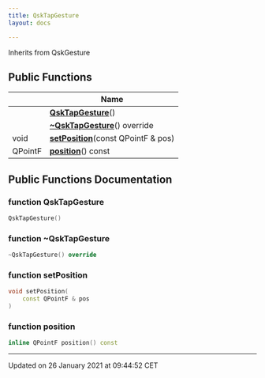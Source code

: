 ```yaml
---
title: QskTapGesture
layout: docs

---
```





Inherits from QskGesture

## Public Functions

|                | Name           |
| -------------- | -------------- |
| | **[QskTapGesture](/docs/classes/class_qsk_tap_gesture/#function-qsktapgesture)**() |
| | **[~QskTapGesture](/docs/classes/class_qsk_tap_gesture/#function-~qsktapgesture)**() override |
| void | **[setPosition](/docs/classes/class_qsk_tap_gesture/#function-setposition)**(const QPointF & pos) |
| QPointF | **[position](/docs/classes/class_qsk_tap_gesture/#function-position)**() const |

## Public Functions Documentation

### function QskTapGesture

```cpp
QskTapGesture()
```


### function ~QskTapGesture

```cpp
~QskTapGesture() override
```


### function setPosition

```cpp
void setPosition(
    const QPointF & pos
)
```


### function position

```cpp
inline QPointF position() const
```


-------------------------------

Updated on 26 January 2021 at 09:44:52 CET